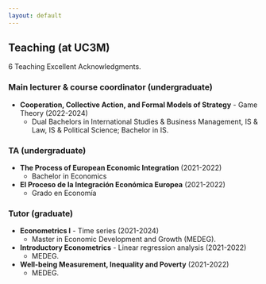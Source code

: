 ```yaml
---
layout: default
---
```


## Teaching (at UC3M)

6 Teaching Excellent Acknowledgments.

### Main lecturer & course coordinator (undergraduate)

- **Cooperation, Collective Action, and Formal Models of Strategy** - Game Theory (2022-2024)
  - Dual Bachelors in International Studies & Business Management, IS & Law, IS & Political Science; Bachelor in IS.

### TA (undergraduate)

- **The Process of European Economic Integration** (2021-2022)
  - Bachelor in Economics
- **El Proceso de la Integración Económica Europea** (2021-2022)
  - Grado en Economía
 
### Tutor (graduate)

- **Econometrics I** - Time series (2021-2024)
  - Master in Economic Development and Growth (MEDEG).
- **Introductory Econometrics** - Linear regression analysis (2021-2022)
  - MEDEG.
- **Well-being Measurement, Inequality and Poverty** (2021-2022)
  - MEDEG.

<!--#### Past courses-->
